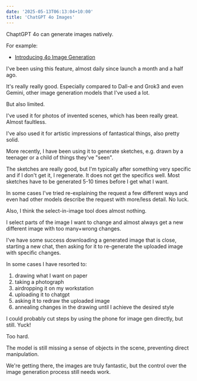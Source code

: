 ```yaml
---
date: '2025-05-13T06:13:04+10:00'
title: 'ChatGPT 4o Images'
---
```


ChaptGPT 4o can generate images natively.

For example:

* [Introducing 4o Image Generation](https://openai.com/index/introducing-4o-image-generation/)

I've been using this feature, almost daily since launch a month and a half ago.

It's really really good. Especially compared to Dall-e and Grok3 and even Gemini, other image generation models that I've used a lot.

But also limited.

I've used it for photos of invented scenes, which has been really great. Almost faultless.

I've also used it for artistic impressions of fantastical things, also pretty solid.

More recently, I have been using it to generate sketches, e.g. drawn by a teenager or a child of things they've "seen".

The sketches are really good, but I'm typically after something very specific and if I don't get it, I regenerate. It does not get the specifics well. Most sketches have to be generated 5-10 times before I get what I want.

In some cases I've tried re-explaining the request a few different ways and even had other models describe the request with more/less detail. No luck.

Also, I think the select-in-image tool does almost nothing.

I select parts of the image I want to change and almost always get a new different image with too many+wrong changes.

I've have some success downloading a generated image that is close, starting a new chat, then asking for it to re-generate the uploaded image with specific changes.

In some cases I have resorted to:

1. drawing what I want on paper
2. taking a photograph
3. airdropping it on my workstation
4. uploading it to chatgpt
5. asking it to redraw the uploaded image
6. annealing changes in the drawing until I achieve the desired style

I could probably cut steps by using the phone for image gen directly, but still. Yuck!

Too hard.

The model is still missing a sense of objects in the scene, preventing direct manipulation.

We're getting there, the images are truly fantastic, but the control over the image generation process still needs work.

